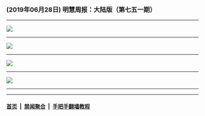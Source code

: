 ### (2019年06月28日) 明慧周报：大陆版（第七五一期） 

---

<img src="http://qikan.minghui.org/mhqkpage/qikanimage/2019/06/28/mhzb_751_pdf-online1.png"/><hr/>
<img src="http://qikan.minghui.org/mhqkpage/qikanimage/2019/06/28/mhzb_751_pdf-online2.png"/><hr/>
<img src="http://qikan.minghui.org/mhqkpage/qikanimage/2019/06/28/mhzb_751_pdf-online3.png"/><hr/>
<img src="http://qikan.minghui.org/mhqkpage/qikanimage/2019/06/28/mhzb_751_pdf-online4.png"/><hr/>


---

#### [首页](../../../..) &nbsp;|&nbsp; [禁闻聚合](https://github.com/gfw-breaker/banned-news) &nbsp;|&nbsp; [手把手翻墙教程](https://github.com/gfw-breaker/guides) 